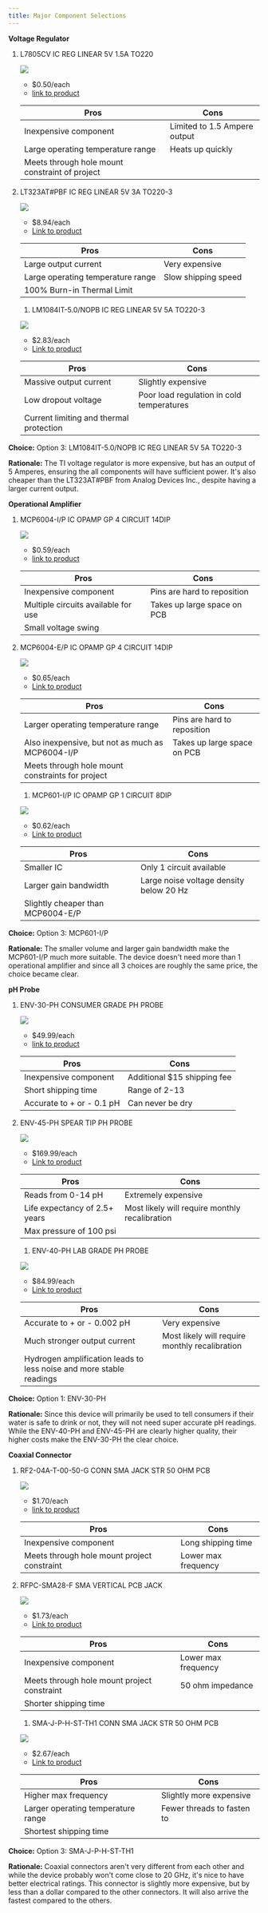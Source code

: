 ```yaml
---
title: Major Component Selections
---
```


**Voltage Regulator**

1. L7805CV IC REG LINEAR 5V 1.5A TO220

    ![](image.png)

    * $0.50/each
    * [link to product](https://www.digikey.com/en/products/detail/stmicroelectronics/L7805CV/585964)

    | Pros                                      | Cons                                                             |
    | ----------------------------------------- | ---------------------------------------------------------------- |
    | Inexpensive component                     | Limited to 1.5 Ampere output              |
    | Large operating temperature range         | Heats up quickly                   |
    | Meets through hole mount constraint of project |

1. LT323AT#PBF IC REG LINEAR 5V 3A TO220-3

    ![](image-1.png)

    * $8.94/each
    * [Link to product](https://www.digikey.com/en/products/detail/analog-devices-inc/LT323AT-PBF/888959)

    | Pros                                                              | Cons                |
    | ----------------------------------------------------------------- | ------------------- |
    | Large output current                                             | Very expensive      |
    | Large operating temperature range                                 | Slow shipping speed |
    | 100% Burn-in Thermal Limit |

    1. LM1084IT-5.0/NOPB IC REG LINEAR 5V 5A TO220-3

    ![](image-2.png)

    * $2.83/each
    * [Link to product](https://www.digikey.com/en/products/detail/texas-instruments/LM1084IT-5-0-NOPB/363556)

    | Pros                                                              | Cons                |
    | ----------------------------------------------------------------- | ------------------- |
    | Massive output current                                             | Slightly expensive      |
    | Low dropout voltage                                 | Poor load regulation in cold temperatures |
    | Current limiting and thermal protection |

**Choice:** Option 3: LM1084IT-5.0/NOPB IC REG LINEAR 5V 5A TO220-3

**Rationale:** The TI voltage regulator is more expensive, but has an output of 5 Amperes, ensuring the all components will have sufficient power. It's also cheaper than the LT323AT#PBF from Analog Devices Inc., despite having a larger current output.

**Operational Amplifier**

1. MCP6004-I/P IC OPAMP GP 4 CIRCUIT 14DIP

    ![](image-3.png)

    * $0.59/each
    * [link to product](https://www.digikey.com/en/products/detail/microchip-technology/MCP6004-I-P/523060)

    | Pros                                      | Cons                                                             |
    | ----------------------------------------- | ---------------------------------------------------------------- |
    | Inexpensive component                     | Pins are hard to reposition              |
    | Multiple circuits available for use       | Takes up large space on PCB                   |
    | Small voltage swing |

1. MCP6004-E/P IC OPAMP GP 4 CIRCUIT 14DIP

    ![](image-4.png)

    * $0.65/each
    * [Link to product](https://www.digikey.com/en/products/detail/microchip-technology/MCP6004-E-P/683200)

    | Pros                                                              | Cons                |
    | ----------------------------------------------------------------- | ------------------- |
    | Larger operating temperature range                                | Pins are hard to reposition      |
    | Also inexpensive, but not as much as MCP6004-I/P                  | Takes up large space on PCB |
    | Meets through hole mount constraints for project |

    1. MCP601-I/P IC OPAMP GP 1 CIRCUIT 8DIP

    ![](image-5.png)

    * $0.62/each
    * [Link to product](https://www.digikey.com/en/products/detail/microchip-technology/MCP601-I-P/305930)

    | Pros                                                              | Cons                |
    | ----------------------------------------------------------------- | ------------------- |
    | Smaller IC                                             | Only 1 circuit available      |
    | Larger gain bandwidth                                 | Large noise voltage density below 20 Hz |
    | Slightly cheaper than MCP6004-E/P |

**Choice:** Option 3: MCP601-I/P

**Rationale:** The smaller volume and larger gain bandwidth make the MCP601-I/P much more suitable. The device doesn't need more than 1 operational amplifier and since all 3 choices are roughly the same price, the choice became clear.

**pH Probe**

1. ENV-30-PH CONSUMER GRADE PH PROBE

    ![](image-6.png)

    * $49.99/each
    * [link to product](https://www.digikey.com/en/products/detail/atlas-scientific/ENV-30-PH/16003028)

    | Pros                                      | Cons                                                             |
    | ----------------------------------------- | ---------------------------------------------------------------- |
    | Inexpensive component                     | Additional $15 shipping fee              |
    | Short shipping time       | Range of 2-13                   |
    | Accurate to + or - 0.1 pH | Can never be dry

1. ENV-45-PH SPEAR TIP PH PROBE

    ![](image-7.png)

    * $169.99/each
    * [Link to product](https://www.digikey.com/en/products/detail/atlas-scientific/ENV-45-PH/16003101)

    | Pros                                                              | Cons                |
    | ----------------------------------------------------------------- | ------------------- |
    | Reads from 0-14 pH                             | Extremely expensive      |
    | Life expectancy of 2.5+ years                  | Most likely will require monthly recalibration |
    | Max pressure of 100 psi |

    1. ENV-40-PH LAB GRADE PH PROBE

    ![](image-8.png)

    * $84.99/each
    * [Link to product](https://www.digikey.com/en/products/detail/atlas-scientific/ENV-40-PH/16003032)

    | Pros                                                              | Cons                |
    | ----------------------------------------------------------------- | ------------------- |
    | Accurate to + or - 0.002 pH                          | Very expensive      |
    | Much stronger output current                         | Most likely will require monthly recalibration |
    | Hydrogen amplification leads to less noise and more stable readings |

**Choice:** Option 1: ENV-30-PH

**Rationale:** Since this device will primarily be used to tell consumers if their water is safe to drink or not, they will not need super accurate pH readings. While the ENV-40-PH and ENV-45-PH are clearly higher quality, their higher costs make the ENV-30-PH the clear choice.

**Coaxial Connector**

1. RF2-04A-T-00-50-G CONN SMA JACK STR 50 OHM PCB

    ![](image-9.png)

    * $1.70/each
    * [link to product](https://www.digikey.com/en/products/detail/adam-tech/RF2-04A-T-00-50-G/9830588)

    | Pros                                      | Cons                                                             |
    | ----------------------------------------- | ---------------------------------------------------------------- |
    | Inexpensive component                     | Long shipping time              |
    | Meets through hole mount project constraint       | Lower max frequency        |

1. RFPC-SMA28-F SMA VERTICAL PCB JACK

    ![](image-10.png)

    * $1.73/each
    * [Link to product](https://www.digikey.com/en/products/detail/gct/RFPC-SMA28-F/22162141)

    | Pros                                                              | Cons                |
    | ----------------------------------------------------------------- | ------------------- |
    | Inexpensive component                          | Lower max frequency      |
    | Meets through hole mount project constraint    | 50 ohm impedance |
    | Shorter shipping time |

    1. SMA-J-P-H-ST-TH1 CONN SMA JACK STR 50 OHM PCB

    ![](image-11.png)

    * $2.67/each
    * [Link to product](https://www.digikey.com/en/products/detail/samtec-inc/SMA-J-P-H-ST-TH1/2345104)

    | Pros                                                              | Cons                |
    | ----------------------------------------------------------------- | ------------------- |
    | Higher max frequency                          | Slightly more expensive      |
    | Larger operating temperature range            | Fewer threads to fasten to |
    | Shortest shipping time |

**Choice:** Option 3: SMA-J-P-H-ST-TH1

**Rationale:** Coaxial connectors aren't very different from each other and while the device probably won't come close to 20 GHz, it's nice to have better electrical ratings. This connector is slightly more expensive, but by less than a dollar compared to the other connectors. It will also arrive the fastest compared to the others.